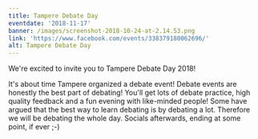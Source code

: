 ```yaml
---
title: Tampere Debate Day
eventdate: '2018-11-17'
banner: /images/screenshot-2018-10-24-at-2.14.53.png
link: 'https://www.facebook.com/events/338379180062696/'
alt: Tampere Debate Day
---
```

We're excited to invite you to Tampere Debate Day 2018!



It's about time Tampere organized a debate event! Debate events are honestly the best part of debating! You'll get lots of debate practice, high quality feedback and a fun evening with like-minded people! Some have argued that the best way to learn debating is by debating a lot. Therefore we will be debating the whole day. Socials afterwards, ending at some point, if ever ;-)

